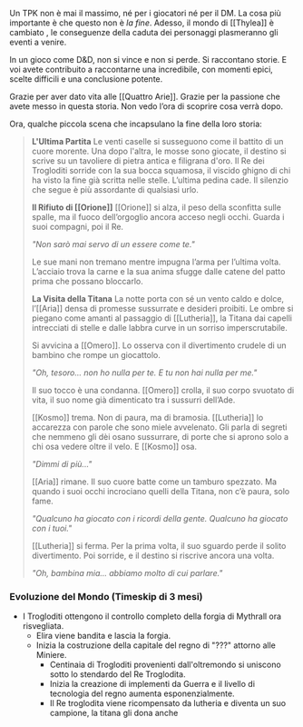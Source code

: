 Un TPK non è mai il massimo, né per i giocatori né per il DM. La cosa più importante è che questo non è _la fine_. Adesso, il mondo di [[Thylea]] è cambiato , le conseguenze della caduta dei personaggi plasmeranno gli eventi a venire.

In un gioco come D&D, non si vince e non si perde. Si raccontano storie. E voi avete contribuito a raccontarne una incredibile, con momenti epici, scelte difficili e una conclusione potente.

Grazie per aver dato vita alle [[Quattro Arie]]. Grazie per la passione che avete messo in questa storia. Non vedo l’ora di scoprire cosa verrà dopo.

Ora, qualche piccola scena che incapsulano la fine della loro storia:
> **L'Ultima Partita**
> Le venti caselle si susseguono come il battito di un cuore morente. Una dopo l'altra, le mosse sono giocate, il destino si scrive su un tavoliere di pietra antica e filigrana d'oro. Il Re dei Trogloditi sorride con la sua bocca squamosa, il viscido ghigno di chi ha visto la fine già scritta nelle stelle. L’ultima pedina cade. Il silenzio che segue è più assordante di qualsiasi urlo.
> 
> **Il Rifiuto di [[Orione]]**
> [[Orione]] si alza, il peso della sconfitta sulle spalle, ma il fuoco dell’orgoglio ancora acceso negli occhi. Guarda i suoi compagni, poi il Re.
> 
> _"Non sarò mai servo di un essere come te."_
> 
> Le sue mani non tremano mentre impugna l’arma per l’ultima volta. L’acciaio trova la carne e la sua anima sfugge dalle catene del patto prima che possano bloccarlo.
> 
> **La Visita della Titana**
> La notte porta con sé un vento caldo e dolce, l’[[Aria]] densa di promesse sussurrate e desideri proibiti. Le ombre si piegano come amanti al passaggio di [[Lutheria]], la Titana dai capelli intrecciati di stelle e dalle labbra curve in un sorriso imperscrutabile.
> 
> Si avvicina a [[Omero]]. Lo osserva con il divertimento crudele di un bambino che rompe un giocattolo.
> 
> _"Oh, tesoro... non ho nulla per te. E tu non hai nulla per me."_
> 
> Il suo tocco è una condanna. [[Omero]] crolla, il suo corpo svuotato di vita, il suo nome già dimenticato tra i sussurri dell’Ade.
> 
> [[Kosmo]] trema. Non di paura, ma di bramosia. [[Lutheria]] lo accarezza con parole che sono miele avvelenato. Gli parla di segreti che nemmeno gli dèi osano sussurrare, di porte che si aprono solo a chi osa vedere oltre il velo. E [[Kosmo]] osa.
> 
> _"Dimmi di più..."_
> 
> [[Aria]] rimane. Il suo cuore batte come un tamburo spezzato. Ma quando i suoi occhi incrociano quelli della Titana, non c’è paura, solo fame.
> 
> _"Qualcuno ha giocato con i ricordi della gente. Qualcuno ha giocato con i tuoi."_
> 
> [[Lutheria]] si ferma. Per la prima volta, il suo sguardo perde il solito divertimento. Poi sorride, e il destino si riscrive ancora una volta.
> 
> _"Oh, bambina mia... abbiamo molto di cui parlare."_


### Evoluzione del Mondo (Timeskip di 3 mesi)
- I Trogloditi ottengono il controllo completo della forgia di Mythrall ora risvegliata.
	- Elira viene bandita e lascia la forgia.
	- Inizia la costruzione della capitale del regno di "???" attorno alle Miniere.
		- Centinaia di Trogloditi provenienti dall'oltremondo si uniscono sotto lo stendardo del Re Troglodita.
		- Inizia la creazione di implementi da Guerra e il livello di tecnologia del regno aumenta esponenzialmente.
		- Il Re troglodita viene ricompensato da lutheria e diventa un suo campione, la titana gli dona anche 
		

